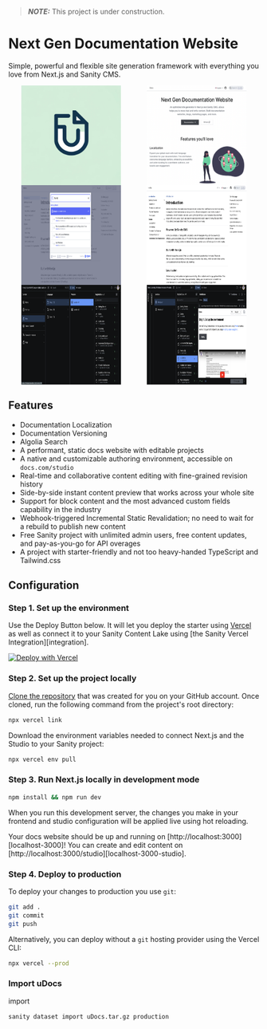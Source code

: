 > **_NOTE:_** This project is under construction.

# Next Gen Documentation Website

Simple, powerful and flexible site generation framework
with everything you love from Next.js and Sanity CMS.

<div style="display: flex; flex-wrap: wrap; justify-content: space-around; align-items: center;">
  <img src="uDocs.png" alt="uDocs Logo" width="200" height="200"/>
  <img src="screenshots/1.png" alt="Introduction Page" width="200" height="200"/>
  <img src="screenshots/2.png" alt="Introduction Page" width="200" height="200"/>
  <img src="screenshots/3.png" alt="Introduction Page" width="200" height="200"/>
  <img src="screenshots/4.png" alt="Introduction Page" width="200" height="200"/>
  <img src="screenshots/5.png" alt="Introduction Page" width="200" height="200"/>
</div>

## Features

- Documentation Localization
- Documentation Versioning
- Algolia Search
- A performant, static docs website with editable projects
- A native and customizable authoring environment, accessible on `docs.com/studio`
- Real-time and collaborative content editing with fine-grained revision history
- Side-by-side instant content preview that works across your whole site
- Support for block content and the most advanced custom fields capability in the industry
- Webhook-triggered Incremental Static Revalidation; no need to wait for a rebuild to publish new content
- Free Sanity project with unlimited admin users, free content updates, and pay-as-you-go for API overages
- A project with starter-friendly and not too heavy-handed TypeScript and Tailwind.css

## Configuration

### Step 1. Set up the environment

Use the Deploy Button below. It will let you deploy the starter using [Vercel](https://vercel.com?utm_source=github&utm_medium=readme&utm_campaign=next-sanity-example) as well as connect it to your Sanity Content Lake using [the Sanity Vercel Integration][integration].

[![Deploy with Vercel](https://vercel.com/button)](https://vercel.com/new/clone?repository-url=https%3A%2F%2Fgithub.com%2FUsmanHaider15%2FuDocs&env=NEXT_PUBLIC_ALGOLIA_INDEX,NEXT_PUBLIC_ALGOLIA_SEARCH_ONLY_API_KEY,NEXT_PUBLIC_ALGOLIA_APPLICATION_ID,ALGOLIA_ADMIN_API_KEY,NEXT_PUBLIC_SANITY_DATASET,NEXT_PUBLIC_SANITY_PROJECT_ID,SANITY_API_READ_TOKEN,SANITY_WEBHOOK_SECRET,VERCEL_ENV&project-name=udocs&repository-name=uDocs&demo-title=uDocs&demo-description=Nextjs%20Sanity%20CMS%20powered%20%20Documentation%20website&demo-url=https%3A%2F%2Fwww.udocs.io%2Fen&demo-image=https%3A%2F%2Fi.ibb.co%2FZLNf7kh%2FuDocs.png)

### Step 2. Set up the project locally

[Clone the repository](https://docs.github.com/en/repositories/creating-and-managing-repositories/cloning-a-repository) that was created for you on your GitHub account. Once cloned, run the following command from the project's root directory:

```bash
npx vercel link
```

Download the environment variables needed to connect Next.js and the Studio to your Sanity project:

```bash
npx vercel env pull
```

### Step 3. Run Next.js locally in development mode

```bash
npm install && npm run dev
```

When you run this development server, the changes you make in your frontend and studio configuration will be applied live using hot reloading.

Your docs website should be up and running on [http://localhost:3000][localhost-3000]! You can create and edit content on [http://localhost:3000/studio][localhost-3000-studio].

### Step 4. Deploy to production

To deploy your changes to production you use `git`:

```bash
git add .
git commit
git push
```

Alternatively, you can deploy without a `git` hosting provider using the Vercel CLI:

```bash
npx vercel --prod
```

### Import uDocs

import

```
sanity dataset import uDocs.tar.gz production
```
